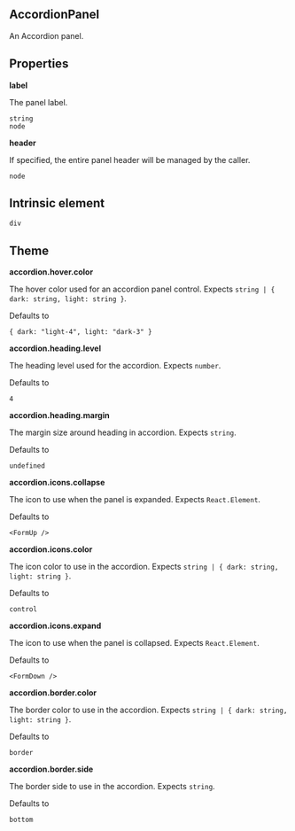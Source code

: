 ## AccordionPanel
An Accordion panel.


## Properties

**label**

The panel label.

```
string
node
```

**header**

If specified, the entire panel header will be managed by the caller.

```
node
```
  
## Intrinsic element

```
div
```
## Theme
  
**accordion.hover.color**

The hover color used for an accordion panel control. Expects `string | { dark: string, light: string }`.

Defaults to

```
{ dark: "light-4", light: "dark-3" }
```

**accordion.heading.level**

The heading level used for the accordion. Expects `number`.

Defaults to

```
4
```

**accordion.heading.margin**

The margin size around heading in accordion. Expects `string`.

Defaults to

```
undefined
```

**accordion.icons.collapse**

The icon to use when the panel is expanded. Expects `React.Element`.

Defaults to

```
<FormUp />
```

**accordion.icons.color**

The icon color to use in the accordion. Expects `string | { dark: string, light: string }`.

Defaults to

```
control
```

**accordion.icons.expand**

The icon to use when the panel is collapsed. Expects `React.Element`.

Defaults to

```
<FormDown />
```

**accordion.border.color**

The border color to use in the accordion. Expects `string | { dark: string, light: string }`.

Defaults to

```
border
```

**accordion.border.side**

The border side to use in the accordion. Expects `string`.

Defaults to

```
bottom
```
